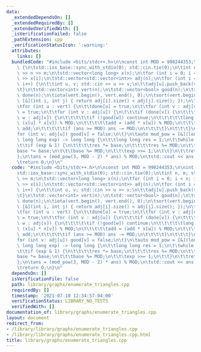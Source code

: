```yaml
---
data:
  _extendedDependsOn: []
  _extendedRequiredBy: []
  _extendedVerifiedWith: []
  _isVerificationFailed: false
  _pathExtension: cpp
  _verificationStatusIcon: ':warning:'
  attributes:
    links: []
  bundledCode: "#include <bits/stdc++.h>\n\nconst int MOD = 998244353;\n\nint main()\
    \ {\n\tstd::ios_base::sync_with_stdio(0); std::cin.tie(0);\n\tint n, m; std::cin\
    \ >> n >> m;\n\tstd::vector<long long> x(n);\n\tfor (int i = 0; i < n; i++) std::cin\
    \ >> x[i];\n\tstd::vector<std::vector<int>> adj(n);\n\tfor (int i = 0; i < m;\
    \ i++) {\n\t\tint u, v; std::cin >> u >> v;\n\t\tadj[u].push_back(v);\n\t\tadj[v].push_back(u);\n\
    \t}\n\tstd::vector<int> vert(n);\n\tstd::vector<bool> good(n);\n\tstd::vector<bool>\
    \ done(n);\n\tiota(vert.begin(), vert.end(), 0);\n\tsort(vert.begin(), vert.end(),\
    \ [&](int i, int j) { return adj[i].size() < adj[j].size(); });\n\tint ans = 0;\n\
    \tfor (int u : vert) {\n\t\tdone[u] = true;\n\t\tfor (int v : adj[u]) good[v]\
    \ = true;\n\t\tfor (int v : adj[u]) {\n\t\t\tif (done[v]) {\n\t\t\t\tfor (int\
    \ w : adj[v]) {\n\t\t\t\t\tif (!good[w]) continue;\n\t\t\t\t\tlong long add =\
    \ (x[u] * x[v]) % MOD;\n\t\t\t\t\tadd = (add * x[w]) % MOD;\n\t\t\t\t\tans +=\
    \ add;\n\t\t\t\t\tif (ans >= MOD) ans -= MOD;\n\t\t\t\t}\n\t\t\t}\n\t\t}\n\t\t\
    for (int v: adj[u]) good[v] = false;\n\t}\n\tauto mod_pow = [&](long long base,\
    \ long long exp) -> long long {\n\t\tlong long res = 1;\n\t\twhile (exp) {\n\t\
    \t\tif (exp & 1) {\n\t\t\t\tres *= base;\n\t\t\t\tres %= MOD;\n\t\t\t}\n\t\t\t\
    base *= base;\n\t\t\tbase %= MOD;\n\t\t\texp >>= 1;\n\t\t}\n\t\treturn res;\n\t\
    };\n\tans = (mod_pow(3, MOD - 2) * ans) % MOD;\n\tstd::cout << ans << '\\n';\n\
    \treturn 0;\n}\n"
  code: "#include <bits/stdc++.h>\n\nconst int MOD = 998244353;\n\nint main() {\n\t\
    std::ios_base::sync_with_stdio(0); std::cin.tie(0);\n\tint n, m; std::cin >> n\
    \ >> m;\n\tstd::vector<long long> x(n);\n\tfor (int i = 0; i < n; i++) std::cin\
    \ >> x[i];\n\tstd::vector<std::vector<int>> adj(n);\n\tfor (int i = 0; i < m;\
    \ i++) {\n\t\tint u, v; std::cin >> u >> v;\n\t\tadj[u].push_back(v);\n\t\tadj[v].push_back(u);\n\
    \t}\n\tstd::vector<int> vert(n);\n\tstd::vector<bool> good(n);\n\tstd::vector<bool>\
    \ done(n);\n\tiota(vert.begin(), vert.end(), 0);\n\tsort(vert.begin(), vert.end(),\
    \ [&](int i, int j) { return adj[i].size() < adj[j].size(); });\n\tint ans = 0;\n\
    \tfor (int u : vert) {\n\t\tdone[u] = true;\n\t\tfor (int v : adj[u]) good[v]\
    \ = true;\n\t\tfor (int v : adj[u]) {\n\t\t\tif (done[v]) {\n\t\t\t\tfor (int\
    \ w : adj[v]) {\n\t\t\t\t\tif (!good[w]) continue;\n\t\t\t\t\tlong long add =\
    \ (x[u] * x[v]) % MOD;\n\t\t\t\t\tadd = (add * x[w]) % MOD;\n\t\t\t\t\tans +=\
    \ add;\n\t\t\t\t\tif (ans >= MOD) ans -= MOD;\n\t\t\t\t}\n\t\t\t}\n\t\t}\n\t\t\
    for (int v: adj[u]) good[v] = false;\n\t}\n\tauto mod_pow = [&](long long base,\
    \ long long exp) -> long long {\n\t\tlong long res = 1;\n\t\twhile (exp) {\n\t\
    \t\tif (exp & 1) {\n\t\t\t\tres *= base;\n\t\t\t\tres %= MOD;\n\t\t\t}\n\t\t\t\
    base *= base;\n\t\t\tbase %= MOD;\n\t\t\texp >>= 1;\n\t\t}\n\t\treturn res;\n\t\
    };\n\tans = (mod_pow(3, MOD - 2) * ans) % MOD;\n\tstd::cout << ans << '\\n';\n\
    \treturn 0;\n}\n"
  dependsOn: []
  isVerificationFile: false
  path: library/graphs/enumerate_triangles.cpp
  requiredBy: []
  timestamp: '2021-07-10 12:34:57-04:00'
  verificationStatus: LIBRARY_NO_TESTS
  verifiedWith: []
documentation_of: library/graphs/enumerate_triangles.cpp
layout: document
redirect_from:
- /library/library/graphs/enumerate_triangles.cpp
- /library/library/graphs/enumerate_triangles.cpp.html
title: library/graphs/enumerate_triangles.cpp
---
```

